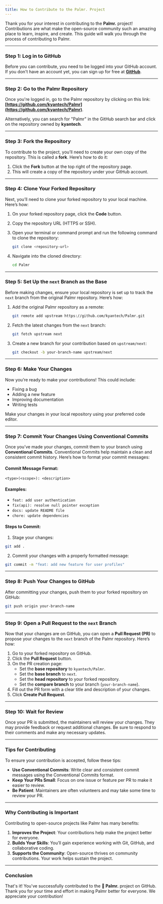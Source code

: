```yaml
---
title: How to Contribute to the Palmr. Project
---
```


Thank you for your interest in contributing to the **Palmr.** project! Contributions are what make the open-source community such an amazing place to learn, inspire, and create. This guide will walk you through the process of contributing to Palmr.

---

### Step 1: Log in to GitHub

Before you can contribute, you need to be logged into your GitHub account. If you don't have an account yet, you can sign up for free at **[GitHub](https://github.com/)**.

---

### Step 2: Go to the Palmr Repository

Once you're logged in, go to the Palmr repository by clicking on this link: **[https://github.com/kyantech/Palmr](https://github.com/kyantech/Palmr)**.

Alternatively, you can search for "Palmr" in the GitHub search bar and click on the repository owned by **kyantech**.

---

### Step 3: Fork the Repository

To contribute to the project, you’ll need to create your own copy of the repository. This is called a **fork**. Here’s how to do it:
1. Click the **Fork** button at the top right of the repository page.
2. This will create a copy of the repository under your GitHub account.

---

### Step 4: Clone Your Forked Repository

Next, you’ll need to clone your forked repository to your local machine. Here’s how:
1. On your forked repository page, click the **Code** button.
2. Copy the repository URL (HTTPS or SSH).
3. Open your terminal or command prompt and run the following command to clone the repository:

   ```bash 
   git clone <repository-url>
   ```
4. Navigate into the cloned directory:

   ```bash
   cd Palmr
   ```

---

### Step 5: Set Up the `next` Branch as the Base

Before making changes, ensure your local repository is set up to track the `next` branch from the original Palmr repository. Here’s how:
1. Add the original Palmr repository as a remote:

   ```bash
   git remote add upstream https://github.com/kyantech/Palmr.git
   ```
2. Fetch the latest changes from the `next` branch:

   ```bash
   git fetch upstream next
   ```

3. Create a new branch for your contribution based on `upstream/next`:

   ```bash
   git checkout -b your-branch-name upstream/next
   ```

---

### Step 6: Make Your Changes

Now you’re ready to make your contributions! This could include:
- Fixing a bug
- Adding a new feature
- Improving documentation
- Writing tests

Make your changes in your local repository using your preferred code editor.

---

### Step 7: Commit Your Changes Using Conventional Commits

Once you’ve made your changes, commit them to your branch using **Conventional Commits**. Conventional Commits help maintain a clean and consistent commit history. Here’s how to format your commit messages:

#### Commit Message Format:
`<type>(<scope>): <description>`

#### Examples:
- `feat: add user authentication`
- `fix(api): resolve null pointer exception`
- `docs: update README file`
- `chore: update dependencies`

#### Steps to Commit:
1. Stage your changes:

  ```bash
  git add .
  ```
2. Commit your changes with a properly formatted message:

  ```bash
  git commit -m "feat: add new feature for user profiles"
  ```

---

### Step 8: Push Your Changes to GitHub

After committing your changes, push them to your forked repository on GitHub:

```bash
git push origin your-branch-name
```

---

### Step 9: Open a Pull Request to the `next` Branch

Now that your changes are on GitHub, you can open a **Pull Request (PR)** to propose your changes to the `next` branch of the Palmr repository. Here’s how:
1. Go to your forked repository on GitHub.
2. Click the **Pull Request** button.
3. On the PR creation page:
   - Set the **base repository** to `kyantech/Palmr`.
   - Set the **base branch** to `next`.
   - Set the **head repository** to your forked repository.
   - Set the **compare branch** to your branch (`your-branch-name`).
4. Fill out the PR form with a clear title and description of your changes.
5. Click **Create Pull Request**.

---

### Step 10: Wait for Review

Once your PR is submitted, the maintainers will review your changes. They may provide feedback or request additional changes. Be sure to respond to their comments and make any necessary updates.

---

### Tips for Contributing

To ensure your contribution is accepted, follow these tips:
- **Use Conventional Commits**: Write clear and consistent commit messages using the Conventional Commits format.
- **Keep Your PRs Small**: Focus on one issue or feature per PR to make it easier to review.
- **Be Patient**: Maintainers are often volunteers and may take some time to review your PR.

---

### Why Contributing is Important

Contributing to open-source projects like Palmr has many benefits:
1. **Improves the Project**: Your contributions help make the project better for everyone.
2. **Builds Your Skills**: You’ll gain experience working with Git, GitHub, and collaborative coding.
3. **Supports the Community**: Open-source thrives on community contributions. Your work helps sustain the project.

---

### Conclusion

That's it! You've successfully contributed to the **🌴 Palmr.** project on GitHub. Thank you for your time and effort in making Palmr better for everyone. We appreciate your contribution! 
